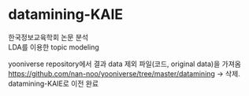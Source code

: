# datamining-KAIE
한국정보교육학회 논문 분석   
LDA를 이용한 topic modeling   

   
yooniverse repository에서 결과 data 제외 파일(코드, original data)을 가져옴   
https://github.com/nan-noo/yooniverse/tree/master/datamining -> 삭제. datamining-KAIE로 이전 완료
